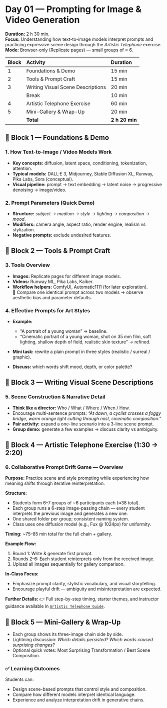 # Day 01 — Prompting for Image & Video Generation

**Duration:** 2 h 30 min.  
**Focus:** Understanding how text-to-image models interpret prompts and practicing expressive scene design through the _Artistic Telephone_ exercise.  
**Mode:** Browser-only (Replicate pages) — small groups of ≈ 6.

| Block | Activity                          | Duration       |
| :---- | :-------------------------------- | :------------- |
| 1     | Foundations & Demo                | 15 min         |
| 2     | Tools & Prompt Craft              | 15 min         |
| 3     | Writing Visual Scene Descriptions | 20 min         |
|       | Break                             | 10 min         |
| 4     | Artistic Telephone Exercise       | 60 min         |
| 5     | Mini-Gallery & Wrap-Up            | 20 min         |
|       | **Total**                         | **2 h 20 min** |

## 🧱️ Block 1 — Foundations & Demo

### 1. How Text-to-Image / Video Models Work

- **Key concepts:** diffusion, latent space, conditioning, tokenization, attention.
- **Typical models:** DALL·E 3, Midjourney, Stable Diffusion XL, Runway, Pika Labs, Sora (conceptual).
- **Visual pipeline:** prompt → text embedding → latent noise → progressive denoising → image/video.

### 2. Prompt Parameters (Quick Demo)

- **Structure:** _subject → medium → style → lighting → composition → mood_.
- **Modifiers:** camera angle, aspect ratio, render engine, realism vs stylization.
- **Negative prompts:** exclude undesired features.

## 🧱️ Block 2 — Tools & Prompt Craft

### 3. Tools Overview

- **Images:** Replicate pages for different image models.
- **Videos:** Runway ML, Pika Labs, Kaiber.
- **Workflow helpers:** ComfyUI, Automatic1111 (for later exploration).  
  🔘 Compare one identical prompt across two models → observe aesthetic bias and parameter defaults.

### 4. Effective Prompts for Art Styles

- **Example:**

  - “A portrait of a young woman” → baseline.
  - “Cinematic portrait of a young woman, shot on 35 mm film, soft lighting, shallow depth of field, realistic skin texture” → refined.

- **Mini task:** rewrite a plain prompt in three styles (realistic / surreal / graphic).
- **Discuss:** which words shift mood, depth, or color palette?

## 🧱️ Block 3 — Writing Visual Scene Descriptions

### 5. Scene Construction & Narrative Detail

- **Think like a director:** Who / What / Where / When / How.
- Encourage multi-sentence prompts: _“At dawn, a cyclist crosses a foggy bridge, warm orange light cutting through mist, cinematic composition.”_
- **Pair activity:** expand a one-line scenario into a 3-line scene prompt.
- **Group demo:** generate a few examples → discuss clarity vs ambiguity.

## 🧱️ Block 4 — Artistic Telephone Exercise (1:30 → 2:20)

### 6. Collaborative Prompt Drift Game — Overview

**Purpose:** Practice scene and style prompting while experiencing how meaning shifts through iterative reinterpretation.

**Structure:**

- Students form 6–7 groups of ~6 participants each (≈38 total).
- Each group runs a 6-step image-passing chain — every student interprets the previous image and generates a new one.
- One shared folder per group; consistent naming system.
- Class uses one diffusion model (e.g., Fux @ 1024px) for uniformity.

**Timing:** ~75–85 min total for the full chain + gallery.

**Example Flow:**

1. Round 1: Write & generate first prompt.
2. Rounds 2–6: Each student reinterprets only from the received image.
3. Upload all images sequentially for gallery comparison.

**In-Class Focus:**

- Emphasize prompt clarity, stylistic vocabulary, and visual storytelling.
- Encourage playful drift — ambiguity and misinterpretation are expected.

**Further Details:**
👉 Full step-by-step timing, starter themes, and instructor guidance available in [`Artistic Telephone Guide`](./notes/artistic_telephone.md).

## 🧱️ Block 5 — Mini-Gallery & Wrap-Up

- Each group shows its three-image chain side by side.
- Lightning discussion: _Which details persisted? Which words caused surprising changes?_
- Optional quick votes: Most Surprising Transformation / Best Scene Composition.

### ✅ Learning Outcomes

Students can:

- Design scene-based prompts that control style and composition.
- Compare how different models interpret identical language.
- Experience and analyze interpretation drift in generative chains.
